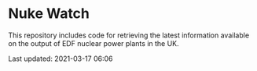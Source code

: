 # Nuke Watch

This repository includes code for retrieving the latest information available on the output of EDF nuclear power plants in the UK.

Last updated: 2021-03-17 06:06